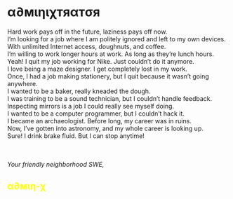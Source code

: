 <div class="alert alert-block alert-success">
  <h1>α∂мιηιχтяαтσя</h1>
</div>

<div class="alert alert-block alert-warning">
Hard work pays off in the future, laziness pays off now.<br />
I’m looking for a job where I am politely ignored and left to my own devices. With unlimited Internet access, doughnuts, and coffee.<br />
I’m willing to work longer hours at work. As long as they’re lunch hours.<br />
Yeah! I quit my job working for Nike. Just couldn’t do it anymore.<br />
I love being a maze designer. I get completely lost in my work.<br />
Once, I had a job making stationery, but I quit because it wasn’t going anywhere.<br />
I wanted to be a baker, really kneaded the dough.<br />
I was training to be a sound technician, but I couldn’t handle feedback.<br />
Inspecting mirrors is a job I could really see myself doing.<br />
I wanted to be a computer programmer, but I couldn’t hack it.<br />
I became an archaeologist. Before long, my career was in ruins.<br />
Now, I’ve gotten into astronomy, and my whole career is looking up.<br />
Sure! I drink brake fluid. But I can stop anytime!<br />
</div>
<br />
<br />
<div class="alert alert-block alert-warning">
  <p><i>Your friendly neighborhood SWE,</i></p>
  <h2 style="color: yellow;">α∂мιη-χ</h2>
</div>

<!--
---------
<a href="https://github.com/Adminixtrator/">
  <img align="center" src="https://github-readme-stats.vercel.app/api/top-langs/?username=Adminixtrator&hide=html,sed,css,php&langs_count=8&title_color=FFA500&text_color=c9cacc&icon_color=2bbc8a&bg_color=1d1f21" />
</a>
<a href="https://github.com/Amamgbu/Amamgbu">
  <img align="center" src="https://github-readme-stats.vercel.app/api?username=Adminixtrator&show_icons=true&line_height=27&count_private=true&title_color=FF1493&text_color=c9cacc&icon_color=FF1493&bg_color=1d1f21" alt="Adminixtrator's GitHub Stats" />
</a>
-->
